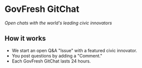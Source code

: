 GovFresh GitChat
=======

*Open chats with the world's leading civic innovators*

## How it works

- We start an open Q&A "Issue" with a featured civic innovator.
- You post questions by adding a "Comment."
- Each GovFresh GitChat lasts 24 hours.
